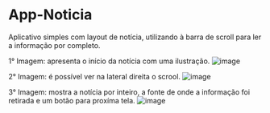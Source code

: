 # App-Noticia
Aplicativo simples com layout de notícia, utilizando à barra de scroll para ler a informação por completo.

1° Imagem: apresenta o início da notícia com uma ilustração.
![image](https://user-images.githubusercontent.com/87779901/190717536-852fe7b1-505b-45dd-8f8e-fecf275fa289.png)

2° Imagem: é possível ver na lateral direita o scrool.
![image](https://user-images.githubusercontent.com/87779901/190718035-f92978dc-a7b8-43ae-b3e9-a38a3d6b8f20.png)

3° Imagem: mostra a notícia por inteiro, a fonte de onde a informação foi retirada e um botão para proxíma tela.
![image](https://user-images.githubusercontent.com/87779901/190718112-a9ff8a4d-c4fc-4a9f-8496-46cd0e365a7b.png)


